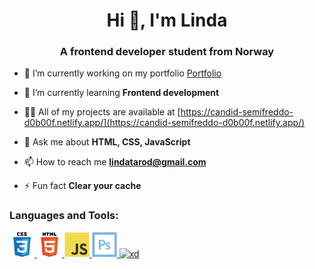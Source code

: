 <h1 align="center">Hi 👋, I'm Linda</h1>
<h3 align="center">A frontend developer student from Norway</h3>

- 🔭 I’m currently working on my portfolio [Portfolio](https://candid-semifreddo-d0b00f.netlify.app/)

- 🌱 I’m currently learning **Frontend development**

- 👨‍💻 All of my projects are available at [https://candid-semifreddo-d0b00f.netlify.app/](https://candid-semifreddo-d0b00f.netlify.app/)

- 💬 Ask me about **HTML, CSS, JavaScript**

- 📫 How to reach me **lindatarod@gmail.com**

- ⚡ Fun fact **Clear your cache**

<p align="left">
</p>

<h3 align="left">Languages and Tools:</h3>
<p align="left"> <a href="https://www.w3schools.com/css/" target="_blank" rel="noreferrer"> <img src="https://raw.githubusercontent.com/devicons/devicon/master/icons/css3/css3-original-wordmark.svg" alt="css3" width="40" height="40"/> </a> <a href="https://www.w3.org/html/" target="_blank" rel="noreferrer"> <img src="https://raw.githubusercontent.com/devicons/devicon/master/icons/html5/html5-original-wordmark.svg" alt="html5" width="40" height="40"/> </a> <a href="https://developer.mozilla.org/en-US/docs/Web/JavaScript" target="_blank" rel="noreferrer"> <img src="https://raw.githubusercontent.com/devicons/devicon/master/icons/javascript/javascript-original.svg" alt="javascript" width="40" height="40"/> </a> <a href="https://www.photoshop.com/en" target="_blank" rel="noreferrer"> <img src="https://raw.githubusercontent.com/devicons/devicon/master/icons/photoshop/photoshop-line.svg" alt="photoshop" width="40" height="40"/> </a> <a href="https://www.adobe.com/products/xd.html" target="_blank" rel="noreferrer"> <img src="https://cdn.worldvectorlogo.com/logos/adobe-xd.svg" alt="xd" width="40" height="40"/> </a> </p>
